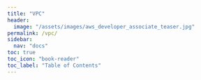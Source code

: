 ```yaml
---
title: "VPC"
header:
  image: "/assets/images/aws_developer_associate_teaser.jpg"
permalink: /vpc/
sidebar:
  nav: "docs"
toc: true
toc_icon: "book-reader"
toc_label: "Table of Contents"
---
```


